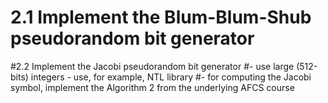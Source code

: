 # 2.1 Implement the Blum-Blum-Shub pseudorandom bit generator
#2.2 Implement the Jacobi pseudorandom bit generator
#- use large (512-bits) integers - use, for example, NTL library
#- for computing the Jacobi symbol, implement the Algorithm 2 from the underlying AFCS course